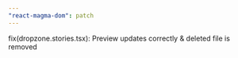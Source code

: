 ```yaml
---
"react-magma-dom": patch
---
```


fix(dropzone.stories.tsx): Preview updates correctly & deleted file is removed
